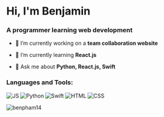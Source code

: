 <h1>Hi, I'm Benjamin</h1>
<h3>A programmer learning web development</h3>

- 🔭 I’m currently working on a **team collaboration website**

- 🌱 I’m currently learning **React.js**

- 💬 Ask me about **Python, React.js, Swift**

<!-- <h3 align="left">Connect with me:</h3>
<p align="left">
</p> -->

<h3 align="left">Languages and Tools:</h3>
<img align="left" alt="JS" src="https://img.shields.io/badge/javascript-%23323330.svg?style=for-the-badge&logo=javascript&logoColor=%23F7DF1E">
<img align="left" alt="Python" src="https://img.shields.io/badge/python-3670A0?style=for-the-badge&logo=python&logoColor=ffdd54">
<img align="left" alt="Swift" src="https://img.shields.io/badge/swift-F54A2A?style=for-the-badge&logo=swift&logoColor=white">
<img align="left" alt="HTML" src="https://img.shields.io/badge/html5-%23E34F26.svg?style=for-the-badge&logo=html5&logoColor=white">
<img alt="CSS" src="https://img.shields.io/badge/css3-%231572B6.svg?style=for-the-badge&logo=css3&logoColor=white">

<!-- <p><img align="left" src="https://github-readme-stats.vercel.app/api/top-langs?username=benpham14&show_icons=true&locale=en&layout=compact" alt="benpham14" /></p> -->

<p align="left"> <img src="https://komarev.com/ghpvc/?username=benpham14&label=Profile%20views&color=0e75b6&style=flat" alt="benpham14" /> </p>
